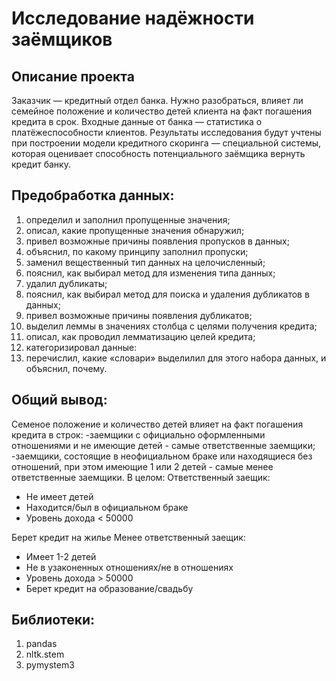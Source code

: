 # Исследование надёжности заёмщиков
## Описание проекта
Заказчик — кредитный отдел банка. Нужно разобраться, влияет ли семейное положение и количество детей клиента на факт погашения кредита в срок. Входные данные от банка — статистика о платёжеспособности клиентов.
Результаты исследования будут учтены при построении модели кредитного скоринга — специальной системы, которая оценивает способность потенциального заёмщика вернуть кредит банку.
## Предобработка данных:
1. определил и заполнил пропущенные значения;
2. описал, какие пропущенные значения обнаружил;
3. привел возможные причины появления пропусков в данных;
4. объяснил, по какому принципу заполнил пропуски;
5. заменил вещественный тип данных на целочисленный;
6. пояснил, как выбирал метод для изменения типа данных;
7. удалил дубликаты;
8. пояснил, как выбирал метод для поиска и удаления дубликатов в данных;
9. привел возможные причины появления дубликатов;
10. выделил леммы в значениях столбца с целями получения кредита;
11. описал, как проводил лемматизацию целей кредита;
12. категоризировал данные:
13. перечислил, какие «словари» выделилил для этого набора данных, и объяснил, почему.
## Общий вывод:
Семеное положение и количество детей влияет на факт погашения кредита в строк: -заемщики с официально оформленными отношениями и не имеющие детей - самые ответственные заемщики; -заемщики, состоящие в неофициальном браке или находящиеся без отношений, при этом имеющие 1 или 2 детей - самые менее ответственные заемщики.
В целом: Ответственный заещик: 
- Не имеет детей
- Находится/был в официальном браке
- Уровень дохода < 50000

Берет кредит на жилье Менее ответственный заещик: 
- Имеет 1-2 детей
- Не в узаконенных отношениях/не в отношениях
- Уровень дохода > 50000
- Берет кредит на образование/свадьбу
## Библиотеки:
1. pandas
2. nltk.stem
3. pymystem3
